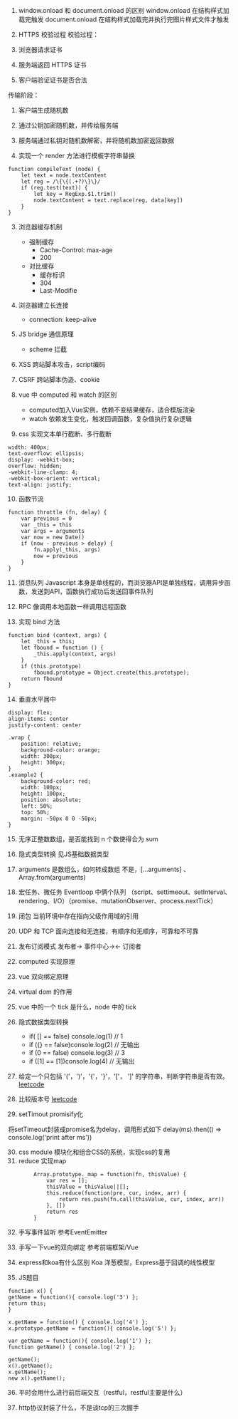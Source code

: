 1. window.onload 和 document.onload 的区别
window.onload 在结构样式加载完触发
document.onload 在结构样式加载完并执行完图片样式文件才触发

2. HTTPS 校验过程
校验过程：

1. 浏览器请求证书
2. 服务端返回 HTTPS 证书
3. 客户端验证证书是否合法

传输阶段：
1. 客户端生成随机数
2. 通过公钥加密随机数，并传给服务端
3. 服务端通过私钥对随机数解密，并将随机数加密返回数据

3. 实现一个 render 方法进行模板字符串替换
```
function compileText (node) {
    let text = node.textContent
    let reg = /\{\{(.+?)\}\}/
    if (reg.test(text)) {
        let key = RegExp.$1.trim()
        node.textContent = text.replace(reg, data[key])
    }
}
```

3. 浏览器缓存机制
    + 强制缓存
        + Cache-Control: max-age
        + 200
    + 对比缓存
        + 缓存标识 
        + 304
        + Last-Modifie
4. 浏览器建立长连接
    + connection: keep-alive

5. JS bridge 通信原理
    + scheme 拦截

6. XSS
    跨站脚本攻击，script编码
7. CSRF
    跨站脚本伪造、cookie
8. vue 中 computed 和 watch 的区别
    + computed加入Vue实例，依赖不变结果缓存，适合模版渲染
    + watch 依赖发生变化，触发回调函数，复杂值执行复杂逻辑
9. css 实现文本单行截断、多行截断
```
width: 400px;
text-overflow: ellipsis; 
display: -webkit-box;
overflow: hidden;
-webkit-line-clamp: 4;
-webkit-box-orient: vertical;
text-align: justify;
```

10. 函数节流
```
function throttle (fn, delay) {
    var previous = 0
    var _this = this
    var args = arguments
    var now = new Date()
    if (now - previous > delay) {
        fn.apply(_this, args)
        now = previous
    }
}
```
11. 消息队列
Javascript 本身是单线程的，而浏览器API是单独线程，调用异步函数，发送到API，函数执行成功后发送回事件队列

12. RPC
像调用本地函数一样调用远程函数

13. 实现 bind 方法
```
function bind (context, args) {
    let _this = this;
    let fbound = function () {
        _this.apply(context, args)
    }
    if (this.prototype)
        fbound.prototype = Object.create(this.prototype);
    return fbound
}
```
14. 垂直水平居中
```
display: flex;
align-items: center
justify-content: center
```
```
.wrap {
    position: relative;
    background-color: orange;
    width: 300px;
    height: 300px;
}
.example2 {
    background-color: red;
    width: 100px;
    height: 100px;
    position: absolute;
    left: 50%;
    top: 50%;
    margin: -50px 0 0 -50px;
}
```

15. 无序正整数数组，是否能找到 n 个数使得合为 sum
16. 隐式类型转换
见JS基础数据类型
17. arguments 是数组么，如何转成数组
不是，[...arguments] 、 Array.from(arguments)
18. 宏任务、微任务
Eventloop 中俩个队列 （script、settimeout、setInterval、rendering、I/O）（promise、mutationObserver、process.nextTick）
19. 闭包
当前环境中存在指向父级作用域的引用
20. UDP 和 TCP
面向连接和无连接，有顺序和无顺序，可靠和不可靠
21. 发布订阅模式
发布者-> 事件中心-><- 订阅者

22. computed 实现原理

23. vue 双向绑定原理
24. virtual dom 的作用
25. vue 中的一个 tick 是什么，node 中的 tick

26. 隐式数据类型转换
    + if( [] == false) console.log(1) // 1
    + if ({} == false)console.log(2) // 无输出
    + if (0 == false) console.log(3) // 3
    + if ([1] == [1])console.log(4) // 无输出

27. 给定一个只包括 '('，')'，'{'，'}'，'['， ']' 的字符串，判断字符串是否有效。
[leetcode](https://leetcode-cn.com/problems/valid-parentheses/)

28. 比较版本号
[leetcode](https://leetcode-cn.com/problems/compare-version-numbers/)

29. setTimout promisify化

将setTimeout封装成promise名为delay，调用形式如下
delay(ms).then(() => console.log('print after ms'))

30. css module
模块化和组合CSS的系统，实现css的复用
31. reduce 实现map
```
        Array.prototype._map = function(fn, thisValue) {
            var res = [];
            thisValue = thisValue||[];
            this.reduce(function(pre, cur, index, arr) {
                return res.push(fn.call(thisValue, cur, index, arr))
            }, [])
            return res
        }
```
32. 手写事件监听
参考EventEmitter

33. 手写一下vue的双向绑定
参考前端框架/Vue

34. express和koa有什么区别
Koa 洋葱模型，Express基于回调的线性模型

35. JS题目
```
function x() {
getName = function(){ console.log('3') };
return this;
}

x.getName = function() { console.log('4') };
x.prototype.getName = function(){ console.log('5') };

var getName = function(){ console.log('1') };
function getName() { console.log('2') };

getName();
x().getName();
x.getName();
new x().getName();
```

36. 平时会用什么进行前后端交互（restful，restful主要是什么）

37. http协议封装了什么，不是谈tcp的三次握手

